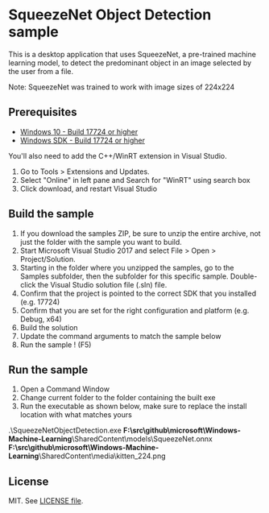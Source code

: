
# SqueezeNet Object Detection sample

This is a desktop application that uses SqueezeNet, a pre-trained machine learning model, to detect the predominant object in an image selected by the user from a file.

Note: SqueezeNet was trained to work with image sizes of 224x224

## Prerequisites

- [Windows 10 - Build 17724 or higher](https://www.microsoft.com/en-us/software-download/windowsinsiderpreviewiso)
- [Windows SDK - Build 17724 or higher](https://www.microsoft.com/en-us/software-download/windowsinsiderpreviewSDK)

You'll also need to add the C++/WinRT extension in Visual Studio.
1. Go to Tools > Extensions and Updates. 
2. Select "Online" in left pane and Search for "WinRT" using search box
3. Click download, and restart Visual Studio

## Build the sample

1. If you download the samples ZIP, be sure to unzip the entire archive, not just the folder with the sample you want to build.
2. Start Microsoft Visual Studio 2017 and select File > Open > Project/Solution.
3. Starting in the folder where you unzipped the samples, go to the Samples subfolder, then the subfolder for this specific sample.    Double-click the Visual Studio solution file (.sln) file.
4. Confirm that the project is pointed to the correct SDK that you installed (e.g. 17724)
5. Confirm that you are set for the right configuration and platform (e.g. Debug, x64)
6. Build the solution
7. Update the command arguments to match the sample below
8. Run the sample ! (F5)

## Run the sample

1. Open a Command Window
2. Change current folder to the folder containing the built exe
3. Run the executable as shown below, make sure to replace the install location with what matches yours

.\SqueezeNetObjectDetection.exe **F:\src\github\microsoft\Windows-Machine-Learning**\SharedContent\models\SqueezeNet.onnx  **F:\src\github\microsoft\Windows-Machine-Learning**\SharedContent\media\kitten_224.png

## License

MIT. See [LICENSE file](https://github.com/Microsoft/Windows-Machine-Learning/blob/master/LICENSE).
